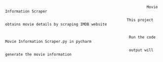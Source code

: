                                                                                 
                                                                    Movie Information Scraper

                                                           This project obtains movie details by scraping IMDB website


                                                            Run the code Movie Information Scraper.py in pycharm

                                                            output will generate the movie information

                                                               
                                                               
                                                               
                                                               
